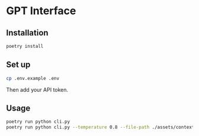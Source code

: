 # GPT Interface

## Installation

```bash
poetry install
```

## Set up

```bash
cp .env.example .env
```

Then add your API token.

## Usage

```bash
poetry run python cli.py
poetry run python cli.py --temperature 0.8 --file-path ./assets/context.txt
```
